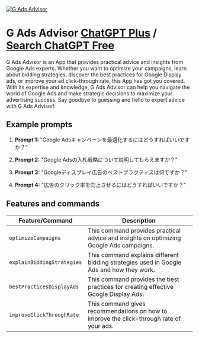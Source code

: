 
[![G Ads Advisor](https://files.oaiusercontent.com/file-dIPsjbKK3Fr7HId8jXvGsqaj?se=2123-10-18T07%3A45%3A29Z&sp=r&sv=2021-08-06&sr=b&rscc=max-age%3D31536000%2C%20immutable&rscd=attachment%3B%20filename%3D0b19becb-8c80-4687-8f4c-d3473668968b.png&sig=OE4E96dPjHBCAdYET%2Bta0rmM5If4lOp2lyHqxxLcJR8%3D)](https://chat.openai.com/g/g-W7YYAJ6eQ-g-ads-advisor)

# G Ads Advisor [ChatGPT Plus](https://chat.openai.com/g/g-W7YYAJ6eQ-g-ads-advisor) / [Search ChatGPT Free](https://gptcall.net/index.html#/?search=G%20Ads%20Advisor)

G Ads Advisor is an App that provides practical advice and insights from Google Ads experts. Whether you want to optimize your campaigns, learn about bidding strategies, discover the best practices for Google Display ads, or improve your ad click-through rate, this App has got you covered. With its expertise and knowledge, G Ads Advisor can help you navigate the world of Google Ads and make strategic decisions to maximize your advertising success. Say goodbye to guessing and hello to expert advice with G Ads Advisor!

## Example prompts

1. **Prompt 1:** "Google Adsキャンペーンを最適化するにはどうすればいいですか？"

2. **Prompt 2:** "Google Adsの入札戦略について説明してもらえますか？"

3. **Prompt 3:** "Googleディスプレイ広告のベストプラクティスは何ですか？"

4. **Prompt 4:** "広告のクリック率を向上させるにはどうすればいいですか？"


## Features and commands

| Feature/Command | Description |
| --- | --- |
| `optimizeCampaigns` | This command provides practical advice and insights on optimizing Google Ads campaigns. |
| `explainBiddingStrategies` | This command explains different bidding strategies used in Google Ads and how they work. |
| `bestPracticesDisplayAds` | This command provides the best practices for creating effective Google Display Ads. |
| `improveClickThroughRate` | This command gives recommendations on how to improve the click-through rate of your ads. |


